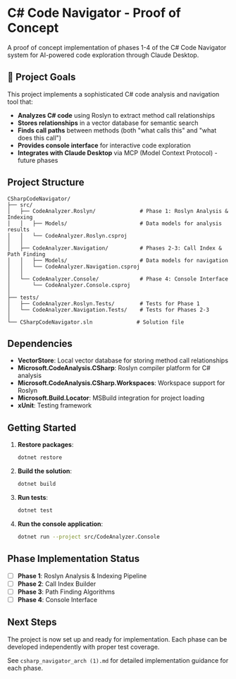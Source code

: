 # C# Code Navigator - Proof of Concept

A proof of concept implementation of phases 1-4 of the C# Code Navigator system for AI-powered code exploration through Claude Desktop.

## 🎯 Project Goals

This project implements a sophisticated C# code analysis and navigation tool that:
- **Analyzes C# code** using Roslyn to extract method call relationships
- **Stores relationships** in a vector database for semantic search
- **Finds call paths** between methods (both "what calls this" and "what does this call")
- **Provides console interface** for interactive code exploration
- **Integrates with Claude Desktop** via MCP (Model Context Protocol) - future phases

## Project Structure

```
CSharpCodeNavigator/
├── src/
│   ├── CodeAnalyzer.Roslyn/              # Phase 1: Roslyn Analysis & Indexing
│   │   ├── Models/                       # Data models for analysis results
│   │   └── CodeAnalyzer.Roslyn.csproj
│   │
│   ├── CodeAnalyzer.Navigation/          # Phases 2-3: Call Index & Path Finding
│   │   ├── Models/                       # Data models for navigation
│   │   └── CodeAnalyzer.Navigation.csproj
│   │
│   └── CodeAnalyzer.Console/             # Phase 4: Console Interface
│       └── CodeAnalyzer.Console.csproj
│
├── tests/
│   ├── CodeAnalyzer.Roslyn.Tests/        # Tests for Phase 1
│   └── CodeAnalyzer.Navigation.Tests/    # Tests for Phases 2-3
│
└── CSharpCodeNavigator.sln              # Solution file
```

## Dependencies

- **VectorStore**: Local vector database for storing method call relationships
- **Microsoft.CodeAnalysis.CSharp**: Roslyn compiler platform for C# analysis
- **Microsoft.CodeAnalysis.CSharp.Workspaces**: Workspace support for Roslyn
- **Microsoft.Build.Locator**: MSBuild integration for project loading
- **xUnit**: Testing framework

## Getting Started

1. **Restore packages**:
   ```bash
   dotnet restore
   ```

2. **Build the solution**:
   ```bash
   dotnet build
   ```

3. **Run tests**:
   ```bash
   dotnet test
   ```

4. **Run the console application**:
   ```bash
   dotnet run --project src/CodeAnalyzer.Console
   ```

## Phase Implementation Status

- [ ] **Phase 1**: Roslyn Analysis & Indexing Pipeline
- [ ] **Phase 2**: Call Index Builder  
- [ ] **Phase 3**: Path Finding Algorithms
- [ ] **Phase 4**: Console Interface

## Next Steps

The project is now set up and ready for implementation. Each phase can be developed independently with proper test coverage.

See `csharp_navigator_arch (1).md` for detailed implementation guidance for each phase.
